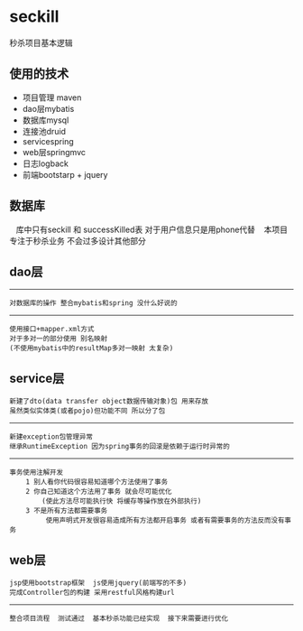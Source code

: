 # seckill
秒杀项目基本逻辑

## 使用的技术
+ 项目管理 maven  
+ dao层mybatis 
+ 数据库mysql 
+ 连接池druid 
+ servicespring 
+ web层springmvc 
+ 日志logback
+ 前端bootstarp + jquery

## 数据库
    库中只有seckill 和 successKilled表 对于用户信息只是用phone代替
    本项目专注于秒杀业务 不会过多设计其他部分

## dao层
---
    对数据库的操作 整合mybatis和spring 没什么好说的
---
    使用接口+mapper.xml方式
    对于多对一的部分使用 别名映射
    (不使用mybatis中的resultMap多对一映射 太复杂)

## service层
    新建了dto(data transfer object数据传输对象)包 用来存放
    虽然类似实体类(或者pojo)但功能不同 所以分了包
---
    新建exception包管理异常 
    继承RuntimeException 因为spring事务的回滚是依赖于运行时异常的      
---   
    事务使用注解开发
        1 别人看你代码很容易知道哪个方法使用了事务
        2 你自己知道这个方法用了事务 就会尽可能优化
            (使此方法尽可能执行快 将缓存等操作放在外部执行)
        3 不是所有方法都需要事务           
             使用声明式开发很容易造成所有方法都开启事务 或者有需要事务的方法反而没有事务
             
##  web层
    jsp使用bootstrap框架  js使用jquery(前端写的不多)  
    完成Controller包的构建 采用restful风格构建url
---
    整合项目流程  测试通过  基本秒杀功能已经实现  接下来需要进行优化                           

